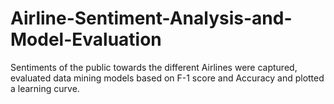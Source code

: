 # Airline-Sentiment-Analysis-and-Model-Evaluation
Sentiments of the public towards the different Airlines were captured, evaluated data mining models based on F-1 score and Accuracy and plotted a learning curve.

